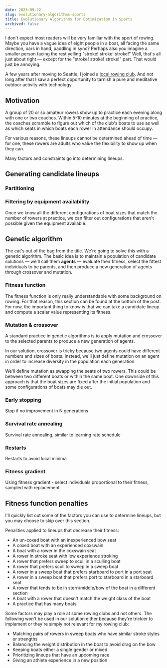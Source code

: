```yaml
---
date: 2023-09-22
slug: evolutionary-algorithms-sports
title: Evolutionary Algorithms for Optimization in Sports
archived: false
---
```


I don't expect most readers will be very familiar with the sport of rowing. Maybe you have a vague idea of eight people in a boat, all facing the same direction, oars in hand, paddling in sync? Perhaps also you imagine a smaller person facing the rest yelling "stroke! stroke! stroke!" Well, that's all just about right &mdash; except for the "stroke! stroke! stroke!" part. That would just be annoying.

A few years after moving to Seattle, I joined a <a href="https://lakeunioncrew.com" target="_blank">local rowing club</a>. And not long after that I saw a perfect opportunity to tarnish a pure and meditative outdoor activity with technology.

## Motivation

A group of 20 or so amateur rowers show up to practice each evening along with one or two coaches. Within 5-10 minutes at the beginning of practice, the coaches scramble to figure out which of the club's boats to use as well as which seats in which boats each rower in attendance should occupy.

For various reasons, these lineups cannot be determined ahead of time &mdash; for one, these rowers are adults who value the flexibility to show up when they can.

Many factors and constraints go into determining lineups.

<!-- TODO: finish this -->

## Generating candidate lineups

### Partitioning

<!-- TODO: Explain knapsack dynamic programming quickly -->

### Filtering by equipment availability

Once we know all the different configurations of boat sizes that match the number of rowers at practice, we can filter out configurations that aren't possible given the equipment available.

## Genetic algorithm

The cat's out of the bag from the title. We're going to solve this with a genetic algorithm. The basic idea is to maintain a population of candidate solutions &mdash; we'll call them <strong>agents</strong> &mdash; evaluate their fitness, select the fittest individuals to be parents, and then produce a new generation of agents through crossover and mutation.

### Fitness function

The fitness function is only really understandable with some background on rowing. For that reason, this section can be found at the bottom of the post. For now, the important thing to know is that we can take a candidate lineup and compute a scalar value representing its fitness.

### Mutation & crossover

A standard practice in genetic algorithms is to apply mutation and crossover to the selected parents to produce a new generation of agents.

In our solution, crossover is tricky because two agents could have different numbers and sizes of boats. Instead, we'll just define mutation on an agent in order to increase diversity in the population each generation.

We'll define mutation as swapping the seats of two rowers. This could be between two different boats or within the same boat. One downside of this approach is that the boat sizes are fixed after the initial population and some configurations of boats may die out.

### Early stopping

Stop if no improvement in N generations

### Survival rate annealing

Survival rate annealing, similar to learning rate schedule

### Restarts

Restarts to avoid local minima

### Fitness gradient

Using fitness gradient - select individuals proportional to their fitness, sampled with replacement

## Fitness function penalties

I'll quickly list out some of the factors you can use to determine lineups, but you may choose to skip over this section.

Penalities applied to lineups that decrease their fitness:

- An un-coxed boat with an inexperienced bow seat
- A coxed boat with an experienced coxswain
- A boat with a rower in the coxswain seat
- A rower in stroke seat with low experience stroking
- A rower that prefers sweep to scull in a sculling boat
- A rower that prefers scull to sweep in a sweep boat
- A rower in a sweep boat that prefers starboard to port in a port seat
- A rower in a sweep boat that prefers port to starboard in a starboard seat
- A rower that tends to be in stern/middle/bow of the boat in a different section
- A boat with a rower that doesn't match the weight class of the boat
- A practice that has many boats

Some factors may play a role at some rowing clubs and not others. The following won't be used in our solution either because they're trickier to implement or they're simply not relevant for my rowing club:

- Matching pairs of rowers in sweep boats who have similar stroke styles or strengths
- Balancing the weight distribution in the boat to avoid drag on the bow
- Keeping boats either a single gender or mixed
- Prioritizing lineups that have an upcoming race
- Giving an athlete experience in a new position
